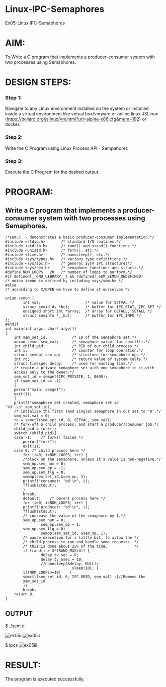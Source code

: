 # Linux-IPC-Semaphores
Ex05-Linux IPC-Semaphores

# AIM:
To Write a C program that implements a producer-consumer system with two processes using Semaphores.

# DESIGN STEPS:

### Step 1:

Navigate to any Linux environment installed on the system or installed inside a virtual environment like virtual box/vmware or online linux JSLinux (https://bellard.org/jslinux/vm.html?url=alpine-x86.cfg&mem=192) or docker.

### Step 2:

Write the C Program using Linux Process API - Sempahores

### Step 3:

Execute the C Program for the desired output. 

# PROGRAM:

## Write a C program that implements a producer-consumer system with two processes using Semaphores.

```
/*sem.c  - demonstrates a basic producer-consumer implementation.*/      
#include <stdio.h>	     /* standard I/O routines.*/
#include <stdlib.h>      /* rand() and srand() functions.*/
#include <unistd.h>	     /* fork(), etc.*/
#include <time.h>	     /* nanosleep(), etc.*/
#include <sys/types.h>   /* various type definitions.*/
#include <sys/ipc.h>     /* general SysV IPC structures*/
#include <sys/sem.h>	 /* semaphore functions and structs.*/
#define NUM_LOOPS	20	 /* number of loops to perform.*/
#if defined(__GNU_LIBRARY__) && !defined(_SEM_SEMUN_UNDEFINED)
/* union semun is defined by including <sys/sem.h> */
#else
/* according to X/OPEN we have to define it ourselves */

union semun {
        int val;                    /* value for SETVAL */
        struct semid_ds *buf;       /* buffer for IPC_STAT, IPC_SET */
        unsigned short int *array;  /* array for GETALL, SETALL */
        struct seminfo *__buf;      /* buffer for IPC_INFO */
};
#endif
int main(int argc, char* argv[])
{
    int sem_set_id;	          /* ID of the semaphore set.*/
    union semun sem_val;      /* semaphore value, for semctl().*/
    int child_pid;	          /* PID of our child process.*/
    int i;		              /* counter for loop operation.*/
    struct sembuf sem_op;     /* structure for semaphore ops.*/
    int rc;		              /* return value of system calls.*/
    struct timespec delay;    /* used for wasting time.*/
    /* create a private semaphore set with one semaphore in it,with 
	access only to the owner.*/
    sem_set_id = semget(IPC_PRIVATE, 1, 0600);
    if (sem_set_id == -1)
	{
	perror("main: semget");
	exit(1);
    }
    printf("semaphore set created, semaphore set id '%d'.\n",sem_set_id);
    /* intialize the first (and single) semaphore in our set to '0'.*/
    sem_val.val = 0;
    rc = semctl(sem_set_id, 0, SETVAL, sem_val);
    /* fork-off a child process, and start a producer/consumer job.*/
    child_pid = fork();
    switch (child_pid){
    case -1:	/* fork() failed */
	    perror("fork");
        exit(1);
    case 0:	/* child process here */
	    for (i=0; i<NUM_LOOPS; i++) {
		/*block on the semaphore, unless it's value is non-negative.*/
		sem_op.sem_num = 0;
		sem_op.sem_op = -1;
		sem_op.sem_flg = 0;
		semop(sem_set_id,&sem_op, 1);
		printf("consumer: '%d'\n", i);
		fflush(stdout);
	    }
	    break;
	    default:	/* parent process here */
	    for (i=0; i<NUM_LOOPS; i++) {
		printf("producer: '%d'\n", i);
		fflush(stdout);
		/* increase the value of the semaphore by 1.*/
		sem_op.sem_num = 0;
                sem_op.sem_op = 1;
		sem_op.sem_flg = 0;
                semop(sem_set_id, &sem_op, 1);
		/* pause execution for a little bit, to allow the */
		/* child process to run and handle some requests. */
		/* this is done about 25% of the time.            */
		if (rand() > 3*(RAND_MAX/4)) {
	    	    delay.tv_sec = 0;
	    	    delay.tv_nsec = 10;
	    	    //nanosleep(&delay, NULL);
		                      sleep(10); }
        if(NUM_LOOPS>=10)    {
	    semctl(sem_set_id, 0, IPC_RMID, sem_val) ;}//Remove the 
		sem_set_id
	    }}
	    break;
    return 0;
}

```

## OUTPUT
$ ./sem.o 

![ex05i](https://github.com/user-attachments/assets/9c99ec41-1aa7-48d0-97c7-4755dcabff7f)
![ex05ii](https://github.com/user-attachments/assets/0606e836-5bc6-4008-bb67-8f0b5955fb22)

$ ipcs
![ex05iii](https://github.com/user-attachments/assets/eb32c338-45fc-4ff3-aac5-d4f5de76bf2f)

# RESULT:
The program is executed successfully.
